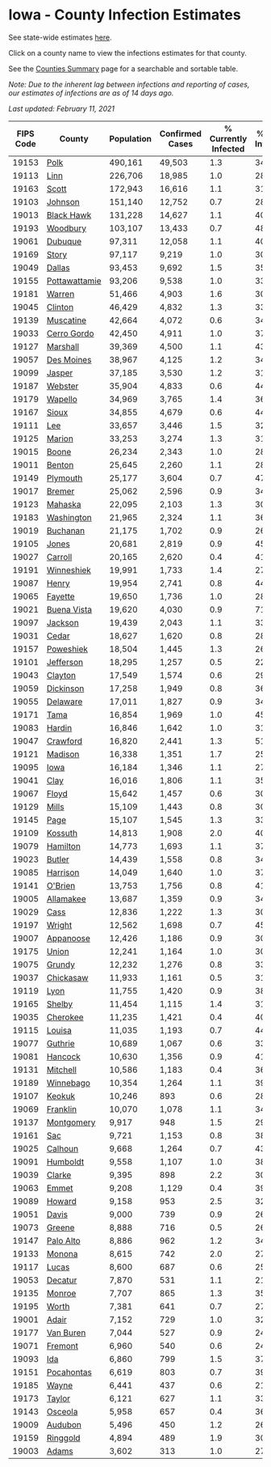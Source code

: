 # Iowa - County Infection Estimates

See state-wide estimates [here](/infections/us-ia).

Click on a county name to view the infections estimates for that county.

See the [Counties Summary](/infections/summary-counties) page for a searchable and sortable table.

*Note: Due to the inherent lag between infections and reporting of cases, our estimates of infections are as of 14 days ago.*

*Last updated: February 11, 2021*

|   FIPS Code |                         County |   Population |   Confirmed Cases |   % Currently Infected |   % Total Infected |
|-------------|--------------------------------|--------------|-------------------|------------------------|--------------------|
|       19153 |                   [Polk](polk) |      490,161 |            49,503 |                    1.3 |               34.1 |
|       19113 |                   [Linn](linn) |      226,706 |            18,985 |                    1.0 |               28.3 |
|       19163 |                 [Scott](scott) |      172,943 |            16,616 |                    1.1 |               31.2 |
|       19103 |             [Johnson](johnson) |      151,140 |            12,752 |                    0.7 |               28.8 |
|       19013 |       [Black Hawk](black-hawk) |      131,228 |            14,627 |                    1.1 |               40.0 |
|       19193 |           [Woodbury](woodbury) |      103,107 |            13,433 |                    0.7 |               48.0 |
|       19061 |             [Dubuque](dubuque) |       97,311 |            12,058 |                    1.1 |               40.4 |
|       19169 |                 [Story](story) |       97,117 |             9,219 |                    1.0 |               30.9 |
|       19049 |               [Dallas](dallas) |       93,453 |             9,692 |                    1.5 |               35.4 |
|       19155 | [Pottawattamie](pottawattamie) |       93,206 |             9,538 |                    1.0 |               33.0 |
|       19181 |               [Warren](warren) |       51,466 |             4,903 |                    1.6 |               30.4 |
|       19045 |             [Clinton](clinton) |       46,429 |             4,832 |                    1.3 |               33.7 |
|       19139 |         [Muscatine](muscatine) |       42,664 |             4,072 |                    0.6 |               34.5 |
|       19033 |     [Cerro Gordo](cerro-gordo) |       42,450 |             4,911 |                    1.0 |               37.4 |
|       19127 |           [Marshall](marshall) |       39,369 |             4,500 |                    1.1 |               43.6 |
|       19057 |       [Des Moines](des-moines) |       38,967 |             4,125 |                    1.2 |               34.0 |
|       19099 |               [Jasper](jasper) |       37,185 |             3,530 |                    1.2 |               31.8 |
|       19187 |             [Webster](webster) |       35,904 |             4,833 |                    0.6 |               44.8 |
|       19179 |             [Wapello](wapello) |       34,969 |             3,765 |                    1.4 |               36.5 |
|       19167 |                 [Sioux](sioux) |       34,855 |             4,679 |                    0.6 |               44.2 |
|       19111 |                     [Lee](lee) |       33,657 |             3,446 |                    1.5 |               32.6 |
|       19125 |               [Marion](marion) |       33,253 |             3,274 |                    1.3 |               31.4 |
|       19015 |                 [Boone](boone) |       26,234 |             2,343 |                    1.0 |               28.6 |
|       19011 |               [Benton](benton) |       25,645 |             2,260 |                    1.1 |               28.7 |
|       19149 |           [Plymouth](plymouth) |       25,177 |             3,604 |                    0.7 |               47.2 |
|       19017 |               [Bremer](bremer) |       25,062 |             2,596 |                    0.9 |               34.3 |
|       19123 |             [Mahaska](mahaska) |       22,095 |             2,103 |                    1.3 |               30.4 |
|       19183 |       [Washington](washington) |       21,965 |             2,324 |                    1.1 |               36.1 |
|       19019 |           [Buchanan](buchanan) |       21,175 |             1,702 |                    0.9 |               26.0 |
|       19105 |                 [Jones](jones) |       20,681 |             2,819 |                    0.9 |               45.4 |
|       19027 |             [Carroll](carroll) |       20,165 |             2,620 |                    0.4 |               41.9 |
|       19191 |       [Winneshiek](winneshiek) |       19,991 |             1,733 |                    1.4 |               27.3 |
|       19087 |                 [Henry](henry) |       19,954 |             2,741 |                    0.8 |               44.6 |
|       19065 |             [Fayette](fayette) |       19,650 |             1,736 |                    1.0 |               28.3 |
|       19021 |     [Buena Vista](buena-vista) |       19,620 |             4,030 |                    0.9 |               71.9 |
|       19097 |             [Jackson](jackson) |       19,439 |             2,043 |                    1.1 |               33.7 |
|       19031 |                 [Cedar](cedar) |       18,627 |             1,620 |                    0.8 |               28.4 |
|       19157 |         [Poweshiek](poweshiek) |       18,504 |             1,445 |                    1.3 |               26.3 |
|       19101 |         [Jefferson](jefferson) |       18,295 |             1,257 |                    0.5 |               22.0 |
|       19043 |             [Clayton](clayton) |       17,549 |             1,574 |                    0.6 |               29.2 |
|       19059 |         [Dickinson](dickinson) |       17,258 |             1,949 |                    0.8 |               36.5 |
|       19055 |           [Delaware](delaware) |       17,011 |             1,827 |                    0.9 |               34.6 |
|       19171 |                   [Tama](tama) |       16,854 |             1,969 |                    1.0 |               45.0 |
|       19083 |               [Hardin](hardin) |       16,846 |             1,642 |                    1.0 |               31.5 |
|       19047 |           [Crawford](crawford) |       16,820 |             2,441 |                    1.3 |               51.3 |
|       19121 |             [Madison](madison) |       16,338 |             1,351 |                    1.7 |               25.9 |
|       19095 |                   [Iowa](iowa) |       16,184 |             1,346 |                    1.1 |               27.0 |
|       19041 |                   [Clay](clay) |       16,016 |             1,806 |                    1.1 |               35.9 |
|       19067 |                 [Floyd](floyd) |       15,642 |             1,457 |                    0.6 |               30.0 |
|       19129 |                 [Mills](mills) |       15,109 |             1,443 |                    0.8 |               30.7 |
|       19145 |                   [Page](page) |       15,107 |             1,545 |                    1.3 |               33.3 |
|       19109 |             [Kossuth](kossuth) |       14,813 |             1,908 |                    2.0 |               40.4 |
|       19079 |           [Hamilton](hamilton) |       14,773 |             1,693 |                    1.1 |               37.1 |
|       19023 |               [Butler](butler) |       14,439 |             1,558 |                    0.8 |               34.8 |
|       19085 |           [Harrison](harrison) |       14,049 |             1,640 |                    1.0 |               37.2 |
|       19141 |             [O'Brien](o'brien) |       13,753 |             1,756 |                    0.8 |               41.4 |
|       19005 |         [Allamakee](allamakee) |       13,687 |             1,359 |                    0.9 |               34.4 |
|       19029 |                   [Cass](cass) |       12,836 |             1,222 |                    1.3 |               30.0 |
|       19197 |               [Wright](wright) |       12,562 |             1,698 |                    0.7 |               45.5 |
|       19007 |         [Appanoose](appanoose) |       12,426 |             1,186 |                    0.9 |               30.4 |
|       19175 |                 [Union](union) |       12,241 |             1,164 |                    1.0 |               30.5 |
|       19075 |               [Grundy](grundy) |       12,232 |             1,276 |                    0.8 |               33.6 |
|       19037 |         [Chickasaw](chickasaw) |       11,933 |             1,161 |                    0.5 |               31.5 |
|       19119 |                   [Lyon](lyon) |       11,755 |             1,420 |                    0.9 |               38.8 |
|       19165 |               [Shelby](shelby) |       11,454 |             1,115 |                    1.4 |               31.8 |
|       19035 |           [Cherokee](cherokee) |       11,235 |             1,421 |                    0.4 |               40.5 |
|       19115 |               [Louisa](louisa) |       11,035 |             1,193 |                    0.7 |               44.7 |
|       19077 |             [Guthrie](guthrie) |       10,689 |             1,067 |                    0.6 |               33.0 |
|       19081 |             [Hancock](hancock) |       10,630 |             1,356 |                    0.9 |               41.1 |
|       19131 |           [Mitchell](mitchell) |       10,586 |             1,183 |                    0.4 |               36.1 |
|       19189 |         [Winnebago](winnebago) |       10,354 |             1,264 |                    1.1 |               39.2 |
|       19107 |               [Keokuk](keokuk) |       10,246 |               893 |                    0.6 |               28.1 |
|       19069 |           [Franklin](franklin) |       10,070 |             1,078 |                    1.1 |               34.8 |
|       19137 |       [Montgomery](montgomery) |        9,917 |               948 |                    1.5 |               29.8 |
|       19161 |                     [Sac](sac) |        9,721 |             1,153 |                    0.8 |               38.4 |
|       19025 |             [Calhoun](calhoun) |        9,668 |             1,264 |                    0.7 |               43.2 |
|       19091 |           [Humboldt](humboldt) |        9,558 |             1,107 |                    1.0 |               38.0 |
|       19039 |               [Clarke](clarke) |        9,395 |               898 |                    2.2 |               30.4 |
|       19063 |                 [Emmet](emmet) |        9,208 |             1,129 |                    0.4 |               39.4 |
|       19089 |               [Howard](howard) |        9,158 |               953 |                    2.5 |               32.8 |
|       19051 |                 [Davis](davis) |        9,000 |               739 |                    0.9 |               26.4 |
|       19073 |               [Greene](greene) |        8,888 |               716 |                    0.5 |               26.4 |
|       19147 |         [Palo Alto](palo-alto) |        8,886 |               962 |                    1.2 |               34.5 |
|       19133 |               [Monona](monona) |        8,615 |               742 |                    2.0 |               27.5 |
|       19117 |                 [Lucas](lucas) |        8,600 |               687 |                    0.6 |               25.1 |
|       19053 |             [Decatur](decatur) |        7,870 |               531 |                    1.1 |               21.2 |
|       19135 |               [Monroe](monroe) |        7,707 |               865 |                    1.3 |               35.4 |
|       19195 |                 [Worth](worth) |        7,381 |               641 |                    0.7 |               27.4 |
|       19001 |                 [Adair](adair) |        7,152 |               729 |                    1.0 |               32.3 |
|       19177 |         [Van Buren](van-buren) |        7,044 |               527 |                    0.9 |               24.6 |
|       19071 |             [Fremont](fremont) |        6,960 |               540 |                    0.6 |               24.6 |
|       19093 |                     [Ida](ida) |        6,860 |               799 |                    1.5 |               37.2 |
|       19151 |       [Pocahontas](pocahontas) |        6,619 |               803 |                    0.7 |               39.5 |
|       19185 |                 [Wayne](wayne) |        6,441 |               437 |                    0.6 |               21.7 |
|       19173 |               [Taylor](taylor) |        6,121 |               627 |                    1.1 |               33.7 |
|       19143 |             [Osceola](osceola) |        5,958 |               657 |                    0.4 |               36.9 |
|       19009 |             [Audubon](audubon) |        5,496 |               450 |                    1.2 |               26.2 |
|       19159 |           [Ringgold](ringgold) |        4,894 |               489 |                    1.9 |               30.8 |
|       19003 |                 [Adams](adams) |        3,602 |               313 |                    1.0 |               27.5 |